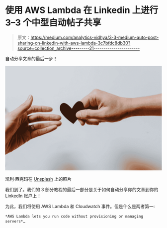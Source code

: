 # 使用 AWS Lambda 在 Linkedin 上进行 3–3 个中型自动帖子共享

> 原文：<https://medium.com/analytics-vidhya/3-3-medium-auto-post-sharing-on-linkedin-with-aws-lambda-3c7bfdc8db30?source=collection_archive---------21----------------------->

自动分享文章的最后一步！

![](img/63a8346fb79fa5a7d5e430769fa8447f.png)

凯利·西克玛在 [Unsplash](https://unsplash.com?utm_source=medium&utm_medium=referral) 上的照片

我们到了。我们的 3 部分教程的最后一部分是关于如何自动分享你的文章到你的 LinkedIn 账户上！

为此，我们将使用 AWS Lambda 和 Cloudwatch 事件。但是什么是两者第一:

```
*AWS Lambda lets you run code without provisioning or managing servers*…
```